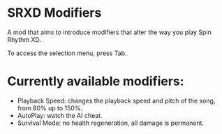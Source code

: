 # SRXD Modifiers

A mod that aims to introduce modifiers that alter the way you play Spin Rhythm XD.

To access the selection menu, press Tab.

# Currently available modifiers:
- Playback Speed: changes the playback speed and pitch of the song, from 80% up to 150%.
- AutoPlay: watch the AI cheat.
- Survival Mode: no health regeneration, all damage is permanent.
